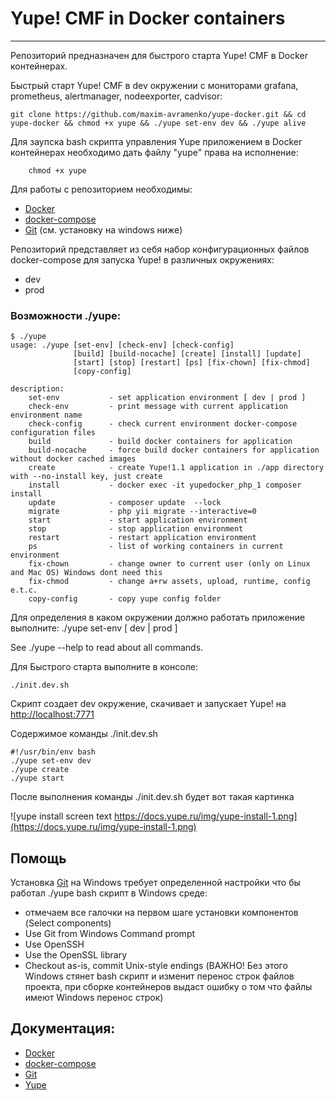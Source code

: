 # Yupe! CMF in Docker containers #
----------------------------------
Репозиторий предназначен для быстрого старта Yupe! CMF в Docker контейнерах.

Быстрый старт Yupe! CMF в dev окружении с мониторами grafana, prometheus, alertmanager, nodeexporter, cadvisor:

    git clone https://github.com/maxim-avramenko/yupe-docker.git && cd yupe-docker && chmod +x yupe && ./yupe set-env dev && ./yupe alive

Для заупска bash скрипта управления Yupe приложением в Docker контейнерах необходимо дать файлу "yupe" права на исполнение:

        chmod +x yupe


Для работы с репозиторием необходимы:
- [Docker](https://docs.docker.com/engine/installation/)
- [docker-compose](https://docs.docker.com/compose/install/)
- [Git](https://git-scm.com/downloads) (см. установку на windows ниже)


Репозиторий представляет из себя набор конфигурационных файлов docker-compose для запуска Yupe! в различных окружениях:
 - dev
 - prod

### Возможности ./yupe: ###

    $ ./yupe
    usage: ./yupe [set-env] [check-env] [check-config]
                  [build] [build-nocache] [create] [install] [update]
                  [start] [stop] [restart] [ps] [fix-chown] [fix-chmod]
                  [copy-config]

    description:
        set-env           - set application environment [ dev | prod ]
        check-env         - print message with current application environment name
        check-config      - check current environment docker-compose configuration files
        build             - build docker containers for application
        build-nocache     - force build docker containers for application without docker cached images
        create            - create Yupe!1.1 application in ./app directory with --no-install key, just create
        install           - docker exec -it yupedocker_php_1 composer install
        update            - composer update  --lock
        migrate           - php yii migrate --interactive=0
        start             - start application environment
        stop              - stop application environment
        restart           - restart application environment
        ps                - list of working containers in current environment
        fix-chown         - change owner to current user (only on Linux and Mac OS) Windows dont need this
        fix-chmod         - change a+rw assets, upload, runtime, config e.t.c.
        copy-config       - copy yupe config folder


Для определения в каком окружении должно работать приложение выполните: ./yupe set-env [ dev | prod ]

See ./yupe --help to read about all commands.
    
Для Быстрого старта выполните в консоле:
    
    ./init.dev.sh
    
Скрипт создает dev окружение, скачивает и запускает Yupe! на [http://localhost:7771](http://localhost:7771)

Содержимое команды ./init.dev.sh

    #!/usr/bin/env bash
    ./yupe set-env dev
    ./yupe create
    ./yupe start

После выполнения команды ./init.dev.sh будет вот такая картинка

![yupe install screen text https://docs.yupe.ru/img/yupe-install-1.png](https://docs.yupe.ru/img/yupe-install-1.png)


Помощь
------
Установка [Git](https://git-scm.com/downloads) на Windows требует определенной настройки что бы работал ./yupe bash скрипт в Windows среде:

- отмечаем все галочки на первом шаге установки компонентов (Select components)
- Use Git from Windows Command prompt
- Use OpenSSH
- Use the OpenSSL library
- Checkout as-is, commit Unix-style endings (ВАЖНО! Без этого Windows стянет bash скрипт и изменит перенос строк файлов проекта, при сборке контейнеров выдаст ошибку о том что файлы имеют Windows перенос строк)

Документация:
------------
- [Docker](https://docs.docker.com/)
- [docker-compose](https://docs.docker.com/compose/overview/)
- [Git](https://git-scm.com/downloads)
- [Yupe](https://docs.yupe.ru/)
 
